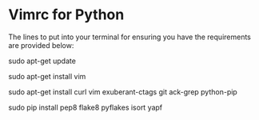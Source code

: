 # Vimrc for Python

The lines to put into your terminal for ensuring you have the requirements are provided below:

sudo apt-get update

sudo apt-get install vim

sudo apt-get install curl vim exuberant-ctags git ack-grep python-pip

sudo pip install pep8 flake8 pyflakes isort yapf




